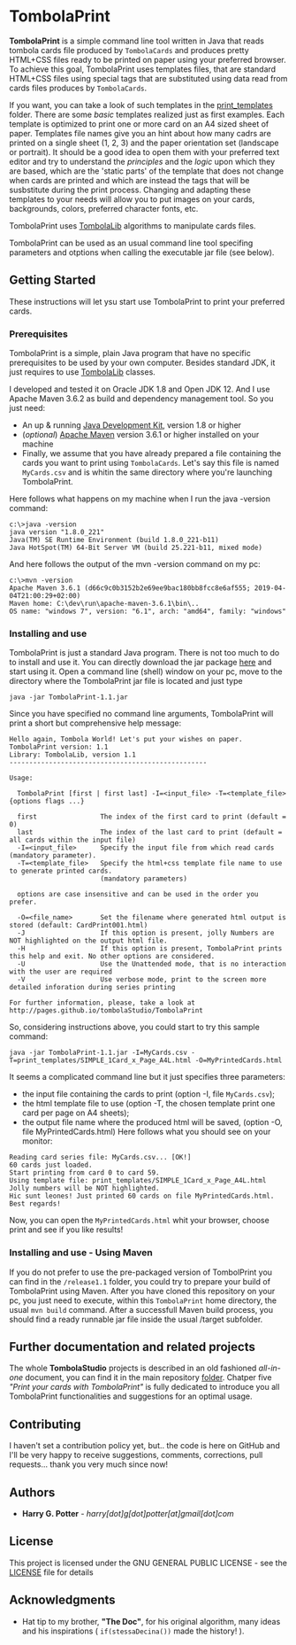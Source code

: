 # TombolaPrint

**TombolaPrint** is a simple command line tool written in Java that reads tombola cards file produced by `TombolaCards` and produces pretty HTML+CSS files ready to be printed on paper using your preferred browser. To achieve this goal, TombolaPrint uses templates files, that are standard HTML+CSS files using special tags that are substituted using data read from cards files produces by `TombolaCards`.

If you want, you can take a look of such templates in the [print_templates](./print_templates) folder. There are some _basic_ templates realized just as first examples. Each template is optimized to print one or more card on an A4 sized sheet of paper. Templates file names give you an hint about how many cadrs are printed on a single sheet (1, 2, 3) and the paper orientation set (landscape or portrait).
It should be a good idea to open them with your preferred text editor and try to understand the _principles_ and the _logic_ upon which they are based, which are the 'static parts' of the template that does not change when cards are printed and which are instead the tags that will be susbstitute during the print process.
Changing and adapting these templates to your needs will allow you to put images on your cards, backgrounds, colors, preferred character fonts, etc.

TombolaPrint uses [TombolaLib](../TombolaLib/Readme.MD) algorithms to manipulate cards files.

TombolaPrint can be used as an usual command line tool specifing parameters and otptions when calling the executable jar file (see below).

 ## Getting Started
These instructions will let ysu start use TombolaPrint to print your preferred cards.

### Prerequisites
TombolaPrint is a simple, plain Java program that have no specific prerequisites to be used by your own computer. Besides standard JDK, it just requires to use [TombolaLib](../TombolaLib/) classes.

I developed and tested it on Oracle JDK 1.8 and Open JDK 12. And I use Apache Maven 3.6.2 as build and dependency management tool. So you just need:
* An up & running [Java Development Kit](https://www.oracle.com/technetwork/java/javase/overview/index.html), version 1.8 or higher
* (_optional_) [Apache Maven](https://maven.apache.org/) version 3.6.1 or higher installed on your machine
* Finally, we assume that you have already prepared a file containing the cards you want to print using `TombolaCards`. Let's say this file is named `MyCards.csv` and is whitin the same directory where you're launching TombolaPrint.

Here follows what happens on my machine when I run the java -version command:

```
c:\>java -version
java version "1.8.0_221"
Java(TM) SE Runtime Environment (build 1.8.0_221-b11)
Java HotSpot(TM) 64-Bit Server VM (build 25.221-b11, mixed mode)
```
And here follows the output of the mvn -version command on my pc:

```
c:\>mvn -version
Apache Maven 3.6.1 (d66c9c0b3152b2e69ee9bac180bb8fcc8e6af555; 2019-04-04T21:00:29+02:00)
Maven home: C:\dev\run\apache-maven-3.6.1\bin\..
OS name: "windows 7", version: "6.1", arch: "amd64", family: "windows"
```

### Installing and use
TombolaPrint is just a standard Java program. There is not too much to do to install and use it. You can directly download the jar package [here](https://github.com/HarryGPotter/TombolaStudio/release1.1) and start using it. Open a command line (shell) window on your pc, move to the directory where the TombolaPrint jar file is located and just type

```
java -jar TombolaPrint-1.1.jar
```
Since you have specified no command line arguments, TombolaPrint will print a short but comprehensive help message:
```
Hello again, Tombola World! Let's put your wishes on paper.
TombolaPrint version: 1.1
Library: TombolaLib, version 1.1
--------------------------------------------------

Usage:

  TombolaPrint [first | first last] -I=<input_file> -T=<template_file> {options flags ...}

  first                The index of the first card to print (default = 0)
  last                 The index of the last card to print (default = all cards within the input file)
  -I=<input_file>      Specify the input file from which read cards (mandatory parameter).
  -T=<template_file>   Specify the html+css template file name to use to generate printed cards.
                       (mandatory parameters)

  options are case insensitive and can be used in the order you prefer.

  -O=<file_name>       Set the filename where generated html output is stored (default: CardPrint001.html)
  -J                   If this option is present, jolly Numbers are NOT highlighted on the output html file.
  -H                   If this option is present, TombolaPrint prints this help and exit. No other options are considered.
  -U                   Use the Unattended mode, that is no interaction with the user are required
  -V                   Use verbose mode, print to the screen more detailed inforation during series printing

For further information, please, take a look at http://pages.github.io/tombolaStudio/TombolaPrint
```
So, considering instructions above, you could start to try this sample command:
```
java -jar TombolaPrint-1.1.jar -I=MyCards.csv -T=print_templates/SIMPLE_1Card_x_Page_A4L.html -O=MyPrintedCards.html
```
It seems a complicated command line but it just specifies three parameters:
* the input file containing the cards to print (option -I, file `MyCards.csv`);
* the html template file to use (option -T, the chosen template print one card per page on A4 sheets);
* the output file name where the produced html will be saved, (option -O, file MyPrintedCards.html)
Here follows what you should see on your monitor:
```
Reading card series file: MyCards.csv... [OK!]
60 cards just loaded.
Start printing from card 0 to card 59.
Using template file: print_templates/SIMPLE_1Card_x_Page_A4L.html
Jolly numbers will be NOT highlighted.
Hic sunt leones! Just printed 60 cards on file MyPrintedCards.html.
Best regards!
```
Now, you can open the `MyPrintedCards.html` whit your browser, choose print and see if you like results!


### Installing and use - Using Maven
If you do not prefer to use the pre-packaged version of TombolPrint you can find in the `/release1.1` folder, you could try to prepare your build of TombolaPrint using Maven. After you have cloned this repository on your pc, you just need to execute, within this `TombolaPrint` home directory, the usual `mvn build` command.
After a successfull Maven build process, you should find a ready runnable jar file inside the usual /target subfolder.

## Further documentation and related projects
The whole **TombolaStudio** projects is described in an old fashioned _all-in-one_ document, you can find it in the main repository [folder](https://github.com/HarryGPotter/TombolaStudio). 
Chatper five *"Print your cards with TombolaPrint"* is fully dedicated to introduce you all TombolaPrint functionalities and suggestions for an optimal usage.

## Contributing
I haven't set a contribution policy yet, but.. the code is here on GitHub and I'll be very happy to receive suggestions, comments, corrections, pull requests... thank you very much since now!

## Authors
* **Harry G. Potter** - _harry[dot]g[dot]potter[at]gmail[dot]com_

## License

This project is licensed under the GNU GENERAL PUBLIC LICENSE - see the [LICENSE](../LICENSE) file for details

## Acknowledgments

* Hat tip to my brother, **"The Doc"**, for his original algorithm, many ideas and his inspirations ( `if(stessaDecina())` made the history! ).